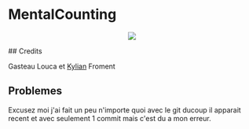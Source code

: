 # MentalCounting

<p align="center"><img src="https://mobiosolutions.com/wp-content/uploads/2019/12/Mobio-Android-Banner.png"></p>
## Credits

Gasteau Louca et [Kylian](https://tenor.com/view/bff-besties-bestfriends-bff-till-the-ends-gif-4989766) Froment

## Problemes 

Excusez moi j'ai fait un peu n'importe quoi avec le git ducoup il apparait recent et avec seulement 1 commit mais c'est du a mon erreur.

